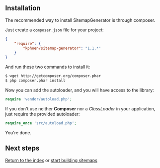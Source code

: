 ## Installation

The recommended way to install SitemapGenerator is through composer.

Just create a `composer.json` file for your project:

```json
{
    "require": {
        "kphoen/sitemap-generator": "1.1.*"
    }
}
```

And run these two commands to install it:

```bash
$ wget http://getcomposer.org/composer.phar
$ php composer.phar install
```


Now you can add the autoloader, and you will have access to the library:

```php
require 'vendor/autoload.php';
```

If you don't use neither **Composer** nor a _ClassLoader_ in your application, just require the provided autoloader:

```php
require_once 'src/autoload.php';
```

You're done.

## Next steps

[Return to the index](https://github.com/K-Phoen/SitemapGenerator/blob/master/doc/index.md) or
[start building sitemaps](https://github.com/K-Phoen/SitemapGenerator/blob/master/doc/usage.md)
